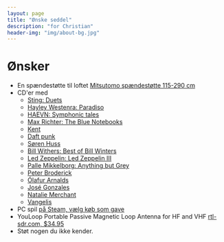```yaml
---
layout: page
title: "Ønske seddel"
description: "for Christian"
header-img: "img/about-bg.jpg"
---
```

# Ønsker

* En spændestøtte til loftet [Mitsutomo spændestøtte 115-290 cm](https://www.harald-nyborg.dk/produkt/spaendestoette)
* CD'er med
  * [Sting: Duets](https://da.imusic.dk/music/0602435364995/sting-2021-duets-cd?currency=DKK&vat=1&gclid=Cj0KCQjwo-aCBhC-ARIsAAkNQishiqPBFqVmzf57dB3E9JXJmzayFMTLtCWcACIPMgFLMsQhOgcEpTwaAvXbEALw_wcB)
  * [Hayley Westenra: Paradiso](https://accord.dk/collections/hayley-westenra/products/hayley-westenra-ennio-morricone-paradiso?variant=37792651772099)
  * [HAEVN: Symphonic tales](https://haevnmusic.store/collections/cds/products/symphonic-tales-cd?variant=31498813276233)
  * [Max Richter: The Blue Notebooks](https://www.gaffashop.dk/shop/richter-max-the-69319p.html)
  * [Kent](https://accord.dk/collections/kent-2?type=cd)
  * [Daft punk](https://accord.dk/collections/daft-punk?type=cd)
  * [Søren Huss](https://accord.dk/collections/soren-huss?type=cd)
  * [Bill Withers: Best of Bill Winters](https://accord.dk/collections/bill-withers/products/bill-withers-best-of-bill-withers?variant=37882812203203)
  * [Led Zeppelin: Led Zeppelin III](https://accord.dk/collections/led-zeppelin/products/led-zeppelin-led-zeppelin-iii)
  * [Palle Mikkelborg: Anything but Grey](https://accord.dk/collections/palle-mikkelborg/products/palle-mikkelborg-anything-but-grey?variant=37673872588995)
  * [Peter Broderick](https://accord.dk/collections/peter-broderick?type=cd)
  * [Ólafur Arnalds](https://accord.dk/collections/olafur-arnalds?type=cd)
  * [José Gonzales](https://accord.dk/collections/jose-gonzalez/products/jose-gonzalez-veneer)
  * [Natalie Merchant](https://accord.dk/collections/natalie-merchant?type=cd)
  * [Vangelis](https://accord.dk/collections/vangelis?type=cd)
* PC spil [på Steam, vælg køb som gave](https://store.steampowered.com/wishlist/profiles/76561197993716838/#sort=order)
* YouLoop Portable Passive Magnetic Loop Antenna for HF and VHF [rtl-sdr.com, $34.95](https://www.rtl-sdr.com/buy-rtl-sdr-dvb-t-dongles/?add-to-cart=41564)
* Støt nogen du ikke kender.

